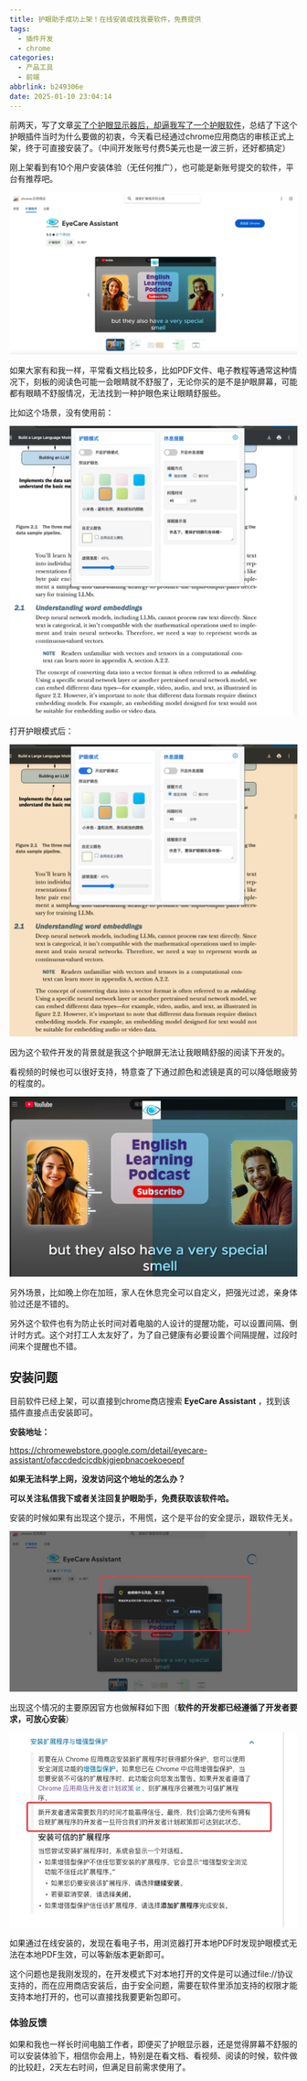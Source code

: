 ```yaml
---
title: 护眼助手成功上架！在线安装或找我要软件，免费提供
tags:
  - 插件开发
  - chrome
categories: 
  - 产品工具
  - 前端
abbrlink: b249306e
date: 2025-01-10 23:04:14
---
```


前两天，写了文章[买了个护眼显示器后，却逼我写了一个护眼软件](https://mp.weixin.qq.com/s?__biz=MzIzNDA3MzA3MQ==&mid=2464356804&idx=1&sn=51685759801e850a525205172655f1ea&scene=21#wechat_redirect)，总结了下这个护眼插件当时为什么要做的初衷，今天看已经通过chrome应用商店的审核正式上架，终于可直接安装了。（中间开发账号付费5美元也是一波三折，还好都搞定）

刚上架看到有10个用户安装体验（无任何推广），也可能是新账号提交的软件，平台有推荐吧。

![图片](https://raw.githubusercontent.com/zhulg/allpic/master/640-20250110230540136)

如果大家有和我一样，平常看文档比较多，比如PDF文件、电子教程等通常这种情况下，刻板的阅读色可能一会眼睛就不舒服了，无论你买的是不是护眼屏幕，可能都有眼睛不舒服情况，无法找到一种护眼色来让眼睛舒服些。

比如这个场景，没有使用前：

![图片](https://raw.githubusercontent.com/zhulg/allpic/master/640-20250110230540610)

打开护眼模式后：

![图片](https://raw.githubusercontent.com/zhulg/allpic/master/640-20250110230540887)

因为这个软件开发的背景就是我这个护眼屏无法让我眼睛舒服的阅读下开发的。

看视频的时候也可以很好支持，特意查了下通过颜色和滤镜是真的可以降低眼疲劳的程度的。

![图片](https://raw.githubusercontent.com/zhulg/allpic/master/640-20250110230604325)

另外场景，比如晚上你在加班，家人在休息完全可以自定义，把强光过滤，亲身体验过还是不错的。

另外这个软件也有为防止长时间对着电脑的人设计的提醒功能，可以设置间隔、倒计时方式。这个对打工人太友好了，为了自己健康有必要设置个间隔提醒，过段时间来个提醒也不错。

 

## 安装问题

目前软件已经上架，可以直接到chrome商店搜索 **EyeCare Assistant** ，找到该插件直接点击安装即可。

**安装地址：**

https://chromewebstore.google.com/detail/eyecare-assistant/ofaccdedcjcdbkjgjepbnacoekoeoepf

**如果无法科学上网，没发访问这个地址的怎么办？**

**可以关注私信我下或者关注回复护眼助手，免费获取该软件哈。**

安装的时候如果有出现这个提示，不用慌，这个是平台的安全提示，跟软件无关。

![图片](https://raw.githubusercontent.com/zhulg/allpic/master/640-20250110230702777)

出现这个情况的主要原因官方也做解释如下图（**软件的开发都已经遵循了开发者要求，可放心安装**）

![图片](https://raw.githubusercontent.com/zhulg/allpic/master/640-20250110230541662)

如果通过在线安装的，发现在看电子书，用浏览器打开本地PDF时发现护眼模式无法在本地PDF生效，可以等新版本更新即可。

这个问题也是我刚发现的，在开发模式下对本地打开的文件是可以通过file://协议支持的，而在应用商店安装后，由于安全问题，需要在软件里添加支持的权限才能支持本地打开的，也可以直接找我要更新包即可。

### 体验反馈

如果和我也一样长时间电脑工作者，即便买了护眼显示器，还是觉得屏幕不舒服的可以安装体验下，相信你会用上，特别是在看文档、看视频、阅读的时候，软件做的比较赶，2天左右时间，但满足目前需求使用了。

